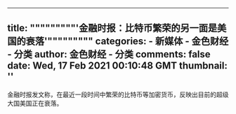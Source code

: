
---
title: """""""""'金融时报：比特币繁荣的另一面是美国的衰落'"""""""""
categories: 
    - 新媒体
    - 金色财经 - 分类
author: 金色财经 - 分类
comments: false
date: Wed, 17 Feb 2021 00:10:48 GMT
thumbnail: ''
---

<div>   
金融时报发文称，在最近一段时间中繁荣的比特币等加密货币，反映出目前的超级大国美国正在衰落。  
</div>
            